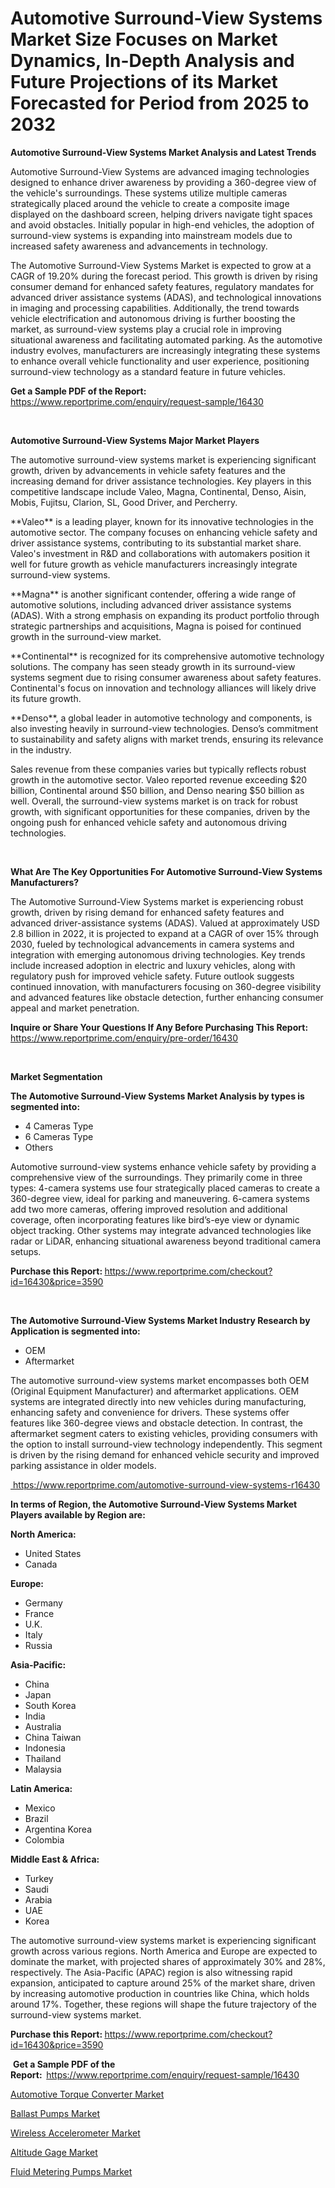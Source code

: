 <p><h1>Automotive Surround-View Systems Market Size Focuses on Market Dynamics, In-Depth Analysis and Future Projections of its Market Forecasted for Period from 2025 to 2032</h1></p><p><strong>Automotive Surround-View Systems Market Analysis and Latest Trends</strong></p>
<p><p>Automotive Surround-View Systems are advanced imaging technologies designed to enhance driver awareness by providing a 360-degree view of the vehicle's surroundings. These systems utilize multiple cameras strategically placed around the vehicle to create a composite image displayed on the dashboard screen, helping drivers navigate tight spaces and avoid obstacles. Initially popular in high-end vehicles, the adoption of surround-view systems is expanding into mainstream models due to increased safety awareness and advancements in technology.</p><p>The Automotive Surround-View Systems Market is expected to grow at a CAGR of 19.20% during the forecast period. This growth is driven by rising consumer demand for enhanced safety features, regulatory mandates for advanced driver assistance systems (ADAS), and technological innovations in imaging and processing capabilities. Additionally, the trend towards vehicle electrification and autonomous driving is further boosting the market, as surround-view systems play a crucial role in improving situational awareness and facilitating automated parking. As the automotive industry evolves, manufacturers are increasingly integrating these systems to enhance overall vehicle functionality and user experience, positioning surround-view technology as a standard feature in future vehicles.</p></p>
<p><strong>Get a Sample PDF of the Report:&nbsp;</strong> <a href="https://www.reportprime.com/enquiry/request-sample/16430?utm_campaign=3494&utm_medium=2&utm_source=Github&utm_content=ia&utm_term=17032025&utm_id=automotive-surround-view-systems">https://www.reportprime.com/enquiry/request-sample/16430</a></p>
<p>&nbsp;</p>
<p><strong>Automotive Surround-View Systems Major Market Players</strong></p>
<p><p>The automotive surround-view systems market is experiencing significant growth, driven by advancements in vehicle safety features and the increasing demand for driver assistance technologies. Key players in this competitive landscape include Valeo, Magna, Continental, Denso, Aisin, Mobis, Fujitsu, Clarion, SL, Good Driver, and Percherry.</p><p>**Valeo** is a leading player, known for its innovative technologies in the automotive sector. The company focuses on enhancing vehicle safety and driver assistance systems, contributing to its substantial market share. Valeo's investment in R&D and collaborations with automakers position it well for future growth as vehicle manufacturers increasingly integrate surround-view systems.</p><p>**Magna** is another significant contender, offering a wide range of automotive solutions, including advanced driver assistance systems (ADAS). With a strong emphasis on expanding its product portfolio through strategic partnerships and acquisitions, Magna is poised for continued growth in the surround-view market.</p><p>**Continental** is recognized for its comprehensive automotive technology solutions. The company has seen steady growth in its surround-view systems segment due to rising consumer awareness about safety features. Continental's focus on innovation and technology alliances will likely drive its future growth.</p><p>**Denso**, a global leader in automotive technology and components, is also investing heavily in surround-view technologies. Denso’s commitment to sustainability and safety aligns with market trends, ensuring its relevance in the industry.</p><p>Sales revenue from these companies varies but typically reflects robust growth in the automotive sector. Valeo reported revenue exceeding $20 billion, Continental around $50 billion, and Denso nearing $50 billion as well. Overall, the surround-view systems market is on track for robust growth, with significant opportunities for these companies, driven by the ongoing push for enhanced vehicle safety and autonomous driving technologies.</p></p>
<p>&nbsp;</p>
<p><strong>What Are The Key Opportunities For Automotive Surround-View Systems Manufacturers?</strong></p>
<p><p>The Automotive Surround-View Systems market is experiencing robust growth, driven by rising demand for enhanced safety features and advanced driver-assistance systems (ADAS). Valued at approximately USD 2.8 billion in 2022, it is projected to expand at a CAGR of over 15% through 2030, fueled by technological advancements in camera systems and integration with emerging autonomous driving technologies. Key trends include increased adoption in electric and luxury vehicles, along with regulatory push for improved vehicle safety. Future outlook suggests continued innovation, with manufacturers focusing on 360-degree visibility and advanced features like obstacle detection, further enhancing consumer appeal and market penetration.</p></p>
<p><strong>Inquire or Share Your Questions If Any Before Purchasing This Report:</strong> <a href="https://www.reportprime.com/enquiry/pre-order/16430?utm_campaign=3494&utm_medium=2&utm_source=Github&utm_content=ia&utm_term=17032025&utm_id=automotive-surround-view-systems">https://www.reportprime.com/enquiry/pre-order/16430</a></p>
<p>&nbsp;</p>
<p><strong>Market Segmentation</strong></p>
<p><strong>The Automotive Surround-View Systems Market Analysis by types is segmented into:</strong></p>
<p><ul><li>4 Cameras Type</li><li>6 Cameras Type</li><li>Others</li></ul></p>
<p><p>Automotive surround-view systems enhance vehicle safety by providing a comprehensive view of the surroundings. They primarily come in three types: 4-camera systems use four strategically placed cameras to create a 360-degree view, ideal for parking and maneuvering. 6-camera systems add two more cameras, offering improved resolution and additional coverage, often incorporating features like bird’s-eye view or dynamic object tracking. Other systems may integrate advanced technologies like radar or LiDAR, enhancing situational awareness beyond traditional camera setups.</p></p>
<p><strong>Purchase this Report:&nbsp;</strong><a href="https://www.reportprime.com/checkout?id=16430&price=3590&utm_campaign=3494&utm_medium=2&utm_source=Github&utm_content=ia&utm_term=17032025&utm_id=automotive-surround-view-systems">https://www.reportprime.com/checkout?id=16430&price=3590</a></p>
<p>&nbsp;</p>
<p><strong>The Automotive Surround-View Systems Market Industry Research by Application is segmented into:</strong></p>
<p><ul><li>OEM</li><li>Aftermarket</li></ul></p>
<p><p>The automotive surround-view systems market encompasses both OEM (Original Equipment Manufacturer) and aftermarket applications. OEM systems are integrated directly into new vehicles during manufacturing, enhancing safety and convenience for drivers. These systems offer features like 360-degree views and obstacle detection. In contrast, the aftermarket segment caters to existing vehicles, providing consumers with the option to install surround-view technology independently. This segment is driven by the rising demand for enhanced vehicle security and improved parking assistance in older models.</p></p>
<p><a href="https://www.reportprime.com/automotive-surround-view-systems-r16430?utm_campaign=3494&utm_medium=2&utm_source=Github&utm_content=ia&utm_term=17032025&utm_id=automotive-surround-view-systems">&nbsp;https://www.reportprime.com/automotive-surround-view-systems-r16430</a></p>
<p><strong>In terms of Region, the Automotive Surround-View Systems Market Players available by Region are:</strong></p>
<p>
    <p> <strong> North America: </strong>
        <ul>
            <li>United States</li>
            <li>Canada</li>
        </ul>
        </p> 
    <p> <strong> Europe: </strong>
        <ul>
            <li>Germany</li>
            <li>France</li>
            <li>U.K.</li>
            <li>Italy</li>
            <li>Russia</li>
        </ul>
        </p> 
    <p> <strong> Asia-Pacific: </strong>
        <ul>
            <li>China</li>
            <li>Japan</li>
            <li>South Korea</li>
            <li>India</li>
            <li>Australia</li>
            <li>China Taiwan</li>
            <li>Indonesia</li>
            <li>Thailand</li>
            <li>Malaysia</li>
        </ul>
        </p> 
    <p> <strong> Latin America: </strong>
        <ul>
            <li>Mexico</li>
            <li>Brazil</li>
            <li>Argentina Korea</li>
            <li>Colombia</li>
        </ul>
        </p> 
    <p> <strong> Middle East & Africa: </strong>
        <ul>
            <li>Turkey</li>
            <li>Saudi</li>
            <li>Arabia</li>
            <li>UAE</li>
            <li>Korea</li>
        </ul>
    </p>
    </p>
<p><p>The automotive surround-view systems market is experiencing significant growth across various regions. North America and Europe are expected to dominate the market, with projected shares of approximately 30% and 28%, respectively. The Asia-Pacific (APAC) region is also witnessing rapid expansion, anticipated to capture around 25% of the market share, driven by increasing automotive production in countries like China, which holds around 17%. Together, these regions will shape the future trajectory of the surround-view systems market.</p></p>
<p><strong>Purchase this Report: </strong><a href="https://www.reportprime.com/checkout?id=16430&price=3590&utm_campaign=3494&utm_medium=2&utm_source=Github&utm_content=ia&utm_term=17032025&utm_id=automotive-surround-view-systems">https://www.reportprime.com/checkout?id=16430&price=3590</a></p>
<p>&nbsp;<strong>Get a Sample PDF of the Report:&nbsp;&nbsp;</strong><a href="https://www.reportprime.com/enquiry/request-sample/16430?utm_campaign=3494&utm_medium=2&utm_source=Github&utm_content=ia&utm_term=17032025&utm_id=automotive-surround-view-systems">https://www.reportprime.com/enquiry/request-sample/16430</a></p>
<p><strong></strong></p>
<p><p><a href="https://github.com/sanokdagada01/Market-Research-Report-List-1/blob/main/automotive-torque-converter-market.md?utm_campaign=3494&utm_medium=2&utm_source=Github&utm_content=ia&utm_term=17032025&utm_id=automotive-surround-view-systems">Automotive Torque Converter Market</a></p><p><a href="https://www.linkedin.com/pulse/market-dynamics-projected-growth-ballast-pumps-cagr-107-from-l6ouf?utm_campaign=3494&utm_medium=2&utm_source=Github&utm_content=ia&utm_term=17032025&utm_id=automotive-surround-view-systems">Ballast Pumps Market</a></p><p><a href="https://www.linkedin.com/pulse/dynamics-revenue-generation-wireless-accelerometer-market-le7if?utm_campaign=3494&utm_medium=2&utm_source=Github&utm_content=ia&utm_term=17032025&utm_id=automotive-surround-view-systems">Wireless Accelerometer Market</a></p><p><a href="https://www.linkedin.com/pulse/future-growth-trends-altitude-gage-market-forecasted-v8sgf?utm_campaign=3494&utm_medium=2&utm_source=Github&utm_content=ia&utm_term=17032025&utm_id=automotive-surround-view-systems">Altitude Gage Market</a></p><p><a href="https://www.linkedin.com/pulse/whats-fueling-10-growth-fluid-metering-pumps-market-insights-x4prf?utm_campaign=3494&utm_medium=2&utm_source=Github&utm_content=ia&utm_term=17032025&utm_id=automotive-surround-view-systems">Fluid Metering Pumps Market</a></p></p>